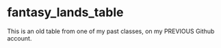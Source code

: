 # fantasy_lands_table
 This is an old table from one of my past classes, on my PREVIOUS Github account.
